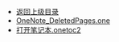 - [返回上级目录](../)
- [OneNote_DeletedPages.one](计算机/游戏/Unity/Unity学习日志/OneNote_RecycleBin/OneNote_DeletedPages.one)
- [打开笔记本.onetoc2](计算机/游戏/Unity/Unity学习日志/OneNote_RecycleBin/打开笔记本.onetoc2)